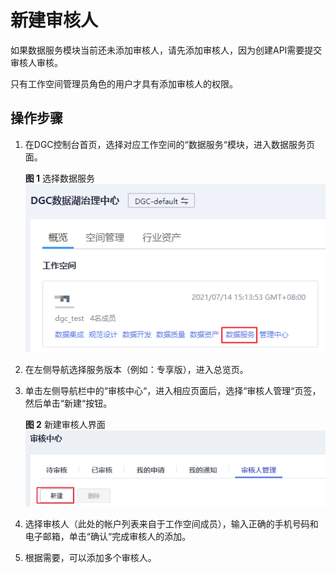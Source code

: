 # 新建审核人<a name="dgc_01_0313"></a>

如果数据服务模块当前还未添加审核人，请先添加审核人，因为创建API需要提交审核人审核。

只有工作空间管理员角色的用户才具有添加审核人的权限。

## 操作步骤<a name="section169933384274"></a>

1.  在DGC控制台首页，选择对应工作空间的“数据服务“模块，进入数据服务页面。

    **图 1**  选择数据服务<a name="dgc_01_0009_fig1540042925813"></a>  
    ![](figures/选择数据服务.png "选择数据服务")


1.  在左侧导航选择服务版本（例如：专享版），进入总览页。
2.  单击左侧导航栏中的“审核中心“，进入相应页面后，选择“审核人管理“页签，然后单击“新建“按钮。

    **图 2**  新建审核人界面<a name="fig2788115612315"></a>  
    ![](figures/新建审核人界面.png "新建审核人界面")

3.  选择审核人（此处的帐户列表来自于工作空间成员），输入正确的手机号码和电子邮箱，单击“确认“完成审核人的添加。
4.  根据需要，可以添加多个审核人。

